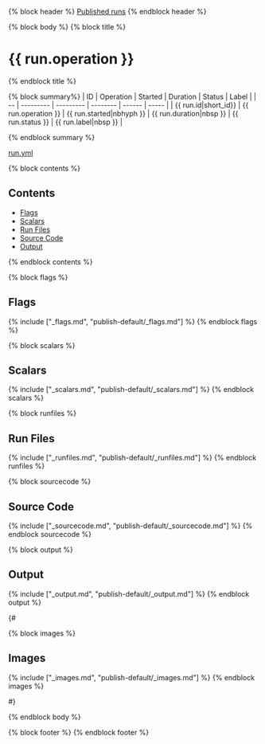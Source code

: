{% block header %}
[Published runs](../README.md)
{% endblock header %}

{% block body %}
{% block title %}
# {{ run.operation }}
{% endblock title %}

{% block summary%}
| ID                   | Operation           | Started                  | Duration                | Status           | Label                |
| --                   | ---------           | ---------                | --------                | ------           | -----                |
| {{ run.id|short_id}} | {{ run.operation }} | {{ run.started|nbhyph }} | {{ run.duration|nbsp }} | {{ run.status }} | {{ run.label|nbsp }} |

{% endblock summary %}

[run.yml](run.yml)

{% block contents %}
## Contents

- [Flags](#flags)
- [Scalars](#scalars)
- [Run Files](#run-files)
- [Source Code](#source-code)
- [Output](#output)

{% endblock contents %}

{% block flags %}
## Flags

{% include ["_flags.md", "publish-default/_flags.md"] %}
{% endblock flags %}

{% block scalars %}
## Scalars

{% include ["_scalars.md", "publish-default/_scalars.md"] %}
{% endblock scalars %}

{% block runfiles %}
## Run Files

{% include ["_runfiles.md", "publish-default/_runfiles.md"] %}
{% endblock runfiles %}

{% block sourcecode %}
## Source Code

{% include ["_sourcecode.md", "publish-default/_sourcecode.md"] %}
{% endblock sourcecode %}

{% block output %}
## Output

{% include ["_output.md", "publish-default/_output.md"] %}
{% endblock output %}

{#

{% block images %}
## Images

{% include ["_images.md", "publish-default/_images.md"] %}
{% endblock images %}

#}

{% endblock body %}

{% block footer %}
{% endblock footer %}
